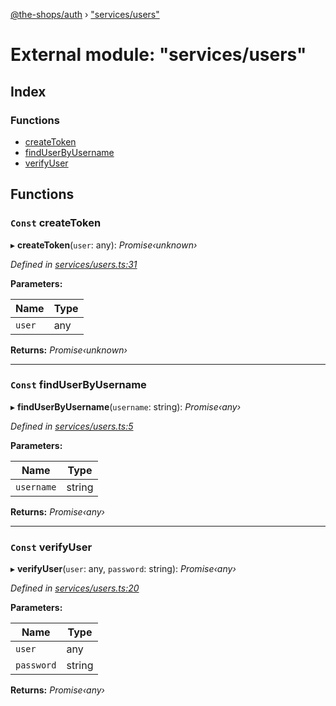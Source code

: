 [@the-shops/auth](../globals.md) › ["services/users"](_services_users_.md)

# External module: "services/users"

## Index

### Functions

* [createToken](_services_users_.md#const-createtoken)
* [findUserByUsername](_services_users_.md#const-finduserbyusername)
* [verifyUser](_services_users_.md#const-verifyuser)

## Functions

### `Const` createToken

▸ **createToken**(`user`: any): *Promise‹unknown›*

*Defined in [services/users.ts:31](https://github.com/brians-open-source-stuff/the-shops/blob/436f272/auth/src/services/users.ts#L31)*

**Parameters:**

Name | Type |
------ | ------ |
`user` | any |

**Returns:** *Promise‹unknown›*

___

### `Const` findUserByUsername

▸ **findUserByUsername**(`username`: string): *Promise‹any›*

*Defined in [services/users.ts:5](https://github.com/brians-open-source-stuff/the-shops/blob/436f272/auth/src/services/users.ts#L5)*

**Parameters:**

Name | Type |
------ | ------ |
`username` | string |

**Returns:** *Promise‹any›*

___

### `Const` verifyUser

▸ **verifyUser**(`user`: any, `password`: string): *Promise‹any›*

*Defined in [services/users.ts:20](https://github.com/brians-open-source-stuff/the-shops/blob/436f272/auth/src/services/users.ts#L20)*

**Parameters:**

Name | Type |
------ | ------ |
`user` | any |
`password` | string |

**Returns:** *Promise‹any›*
